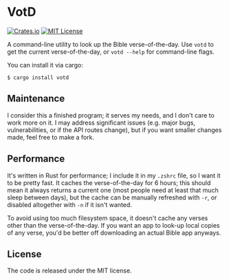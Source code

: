 # VotD

[![Crates.io](https://img.shields.io/crates/v/votd.svg)](https://crates.io/crates/votd)
[![MIT License](https://img.shields.io/github/license/MWPuppire/votd.svg)](https://github.com/MWPuppire/votd/blob/master/LICENSE)

A command-line utility to look up the Bible verse-of-the-day. Use `votd` to get the current verse-of-the-day, or `votd --help` for command-line flags.

You can install it via cargo:
```
$ cargo install votd
```

## Maintenance

I consider this a finished program; it serves my needs, and I don't care to work more on it. I may address significant issues (e.g. major bugs, vulnerabilities, or if the API routes change), but if you want smaller changes made, feel free to make a fork.

## Performance

It's written in Rust for performance; I include it in my `.zshrc` file, so I want it to be pretty fast. It caches the verse-of-the-day for 6 hours; this should mean it always returns a current one (most people need at least that much sleep between days), but the cache can be manually refreshed with `-r`, or disabled altogether with `-n` if it isn't wanted.

To avoid using too much filesystem space, it doesn't cache any verses other than the verse-of-the-day. If you want an app to look-up local copies of any verse, you'd be better off downloading an actual Bible app anyways.

## License

The code is released under the MIT license.
